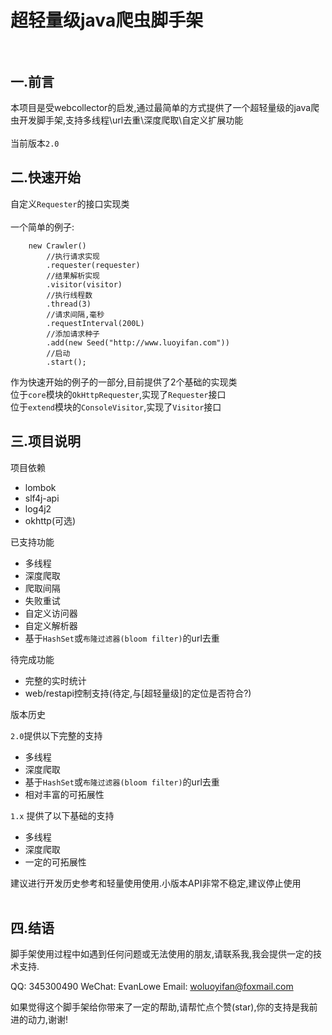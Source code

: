 # 超轻量级java爬虫脚手架<br><br>

## 一.前言<br>
本项目是受webcollector的启发,通过最简单的方式提供了一个超轻量级的java爬虫开发脚手架,支持多线程\url去重\深度爬取\自定义扩展功能<br><br>
当前版本<code>2.0</code><br>

## 二.快速开始<br>
自定义````Requester````的接口实现类<br><br>
一个简单的例子:<br>
````
    new Crawler()
        //执行请求实现
        .requester(requester)
        //结果解析实现
        .visitor(visitor)
        //执行线程数
        .thread(3)
        //请求间隔,毫秒
        .requestInterval(200L)
        //添加请求种子
        .add(new Seed("http://www.luoyifan.com"))
        //启动
        .start();
````
作为快速开始的例子的一部分,目前提供了2个基础的实现类<br>
位于````core````模块的````OkHttpRequester````,实现了````Requester````接口<br>
位于````extend````模块的````ConsoleVisitor````,实现了````Visitor````接口<br>

## 三.项目说明<br>
项目依赖
<ul>
    <li>lombok</li>
    <li>slf4j-api</li>
    <li>log4j2</li>
    <li>okhttp(可选)</li>
</ul>

已支持功能
<ul>
    <li>多线程</li>
    <li>深度爬取</li>
    <li>爬取间隔</li>
    <li>失败重试</li>
    <li>自定义访问器</li>
    <li>自定义解析器</li>
    <li>基于<code>HashSet</code>或<code>布隆过滤器(bloom filter)</code>的url去重</li>
</ul>

待完成功能
<ul>
    <li>完整的实时统计</li>
    <li>web/restapi控制支持(待定,与[超轻量级]的定位是否符合?)</li>
</ul>

版本历史<br>

<code>2.0</code>提供以下完整的支持
<ul>
    <li>多线程</li>
    <li>深度爬取</li>
    <li>基于<code>HashSet</code>或<code>布隆过滤器(bloom filter)</code>的url去重</li>
    <li>相对丰富的可拓展性</li>
</ul>

<code>1.x</code>
提供了以下基础的支持
<ul>
    <li>多线程</li>
    <li>深度爬取</li>
    <li>一定的可拓展性</li>
</ul>
建议进行开发历史参考和轻量使用使用.小版本API非常不稳定,建议停止使用<br><br>


## 四.结语<br>

脚手架使用过程中如遇到任何问题或无法使用的朋友,请联系我,我会提供一定的技术支持.

QQ: 345300490
WeChat: EvanLowe 
Email: woluoyifan@foxmail.com

如果觉得这个脚手架给你带来了一定的帮助,请帮忙点个赞(star),你的支持是我前进的动力,谢谢!

